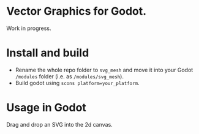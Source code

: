 # Vector Graphics for Godot.

Work in progress.

# Install and build

- Rename the whole repo folder to `svg_mesh` and move it into your Godot `/modules` folder (i.e. as `/modules/svg_mesh`).
- Build godot using `scons platform=your_platform`.

# Usage in Godot

Drag and drop an SVG into the 2d canvas.
